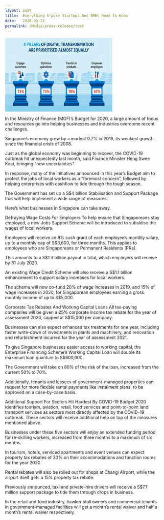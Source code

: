 ```yaml
---
layout: post
title:  Everything S'pore Startups And SMEs Need To Know
date:   2020-02-21
permalink: /Media/press-release/test
---
```

<img src="/images/DT.jpg" align="center" style="width:350px;height:240px;">

In the Ministry of Finance (MOF)’s Budget for 2020, a large amount of focus and resources go into helping businesses and industries overcome recent challenges.

Singapore’s economy grew by a modest 0.7% in 2019, its weakest growth since the financial crisis of 2008.

Just as the global economy was beginning to recover, the COVID-19 outbreak hit unexpectedly last month, said Finance Minister Heng Swee Keat, bringing “new uncertainties”.

In response, many of the initiatives announced in this year’s Budget aim to protect the jobs of local workers as a “foremost concern”, followed by helping enterprises with cashflow to tide through the tough season.


The Government has set up a S$4 billion Stabilisation and Support Package that will help implement a wide range of measures.

Here’s what businesses in Singapore can take away.

Defraying Wage Costs For Employers
To help ensure that Singaporeans stay employed, a new Jobs Support Scheme will be introduced to subsidise the wages of local workers.

Employers will receive an 8% cash grant of each employee’s monthly salary, up to a monthly cap of S$3,600, for three months. This applies to employees who are Singaporeans or Permanent Residents (PRs).

This amounts to a S$1.3 billion payout in total, which employers will receive by 31 July 2020.

An existing Wage Credit Scheme will also receive a S$1.1 billion enhancement to support salary increases for local workers.

The scheme will now co-fund 20% of wage increases in 2019, and 15% of wage increases in 2020, for Singaporean employees earning a gross monthly income of up to S$5,000.

Corporate Tax Rebates And Working Capital Loans
All tax-paying companies will be given a 25% corporate income tax rebate for the year of assessment 2020, capped at S$15,000 per company.

Businesses can also expect enhanced tax treatments for one year, including faster write-down of investments in plants and machinery, and renovation and refurbishment incurred for the year of assessment 2021.

To give Singapore businesses easier access to working capital, the Enterprise Financing Scheme’s Working Capital Loan will double its maximum loan quantum to S$600,000.

The Government will take on 80% of the risk of the loan, increased from the current 50% to 70%.

Additionally, tenants and lessees of government-managed properties can request for more flexible rental payments like instalment plans, to be approved on a case-by-case basis.

Additional Support For Sectors Hit Hardest By COVID-19
Budget 2020 identifies tourism, aviation, retail, food services and point-to-point land transport services as sectors most directly affected by the COVID-19 outbreak. These sectors will receive additional help on top of the measures mentioned above.

Businesses under these five sectors will enjoy an extended funding period for re-skilling workers, increased from three months to a maximum of six months.

In tourism, hotels, serviced apartments and event venues can expect property tax rebates of 30% on their accommodations and function rooms for the year 2020.

Rental rebates will also be rolled out for shops at Changi Airport, while the airport itself gets a 15% property tax rebate.

Previously announced, taxi and private-hire drivers will receive a S$77 million support package to tide them through drops in business.

In the retail and food industry, hawker stall owners and commercial tenants in government-managed facilities will get a month’s rental waiver and half a month’s rental waiver respectively.
